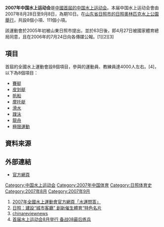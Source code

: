 **2007年中国水上运动会**是[中國首屆的](https://zh.wikipedia.org/wiki/中華人民共和國 "wikilink")[中国水上运动会](https://zh.wikipedia.org/wiki/中国水上运动会 "wikilink")。本届中国水上运动会會由2007年8月28日至9月8日，為期10日。在[山东省](https://zh.wikipedia.org/wiki/山东省 "wikilink")[日照市的](../Page/日照市.md "wikilink")[日照奧林匹克水上公園舉行](https://zh.wikipedia.org/wiki/日照奧林匹克水上公園 "wikilink")，共設8個小項、111個小項。

該運動會於2005年初被山東日照市提出，並於63日後，即4月27日被國家體育總局同意，且在2006年的7月24日向各傳媒公報。\[1\]\[2\]\[3\]

## 項目

首屆的全國水上運動會設8個項目，參與的運動員、教練員達4000人左右。\[4\]，以下為8個項目：

  - [賽艇](https://zh.wikipedia.org/wiki/賽艇 "wikilink")
  - [皮划艇](../Page/皮划艇.md "wikilink")
  - [帆船](../Page/帆船.md "wikilink")
  - [摩托艇](https://zh.wikipedia.org/wiki/摩托艇 "wikilink")
  - [滑水](../Page/滑水.md "wikilink")
  - [蹼泳](../Page/蹼泳.md "wikilink")
  - [龍舟](../Page/龍舟.md "wikilink")
  - [極限運動](../Page/極限運動.md "wikilink")

## 資料來源

<div class="references-small">

<references />

</div>

## 外部連結

  - [官方網頁](http://www.shuiyunhui.com/index.asp)

[Category:中国水上运动会](https://zh.wikipedia.org/wiki/Category:中国水上运动会 "wikilink")
[Category:2007年中国体育](https://zh.wikipedia.org/wiki/Category:2007年中国体育 "wikilink")
[Category:日照体育史](https://zh.wikipedia.org/wiki/Category:日照体育史 "wikilink")
[Category:2007年8月](https://zh.wikipedia.org/wiki/Category:2007年8月 "wikilink")
[Category:2007年9月](https://zh.wikipedia.org/wiki/Category:2007年9月 "wikilink")

1.  [2007年全國水上運動會官方網頁「水運問答」](http://www.shuiyunhui.com/zhishi.asp)
2.  [日照：建設“城市客廳”
    創新催生體育“特色名片](http://big5.yantai.gov.cn/b5/www.yantai.gov.cn/cn/news/index_show.jsp?id=110203)
3.  [chinareviewnews](http://www.chinareviewnews.com/crn-webapp/doc/docDetailCNML.jsp?coluid=50&kindid=1074&docid=100204560)
4.  [首届水上运动会8月举行
    备战08最后练兵](http://sports.tom.com/2007-02-02/06SJ/25761089.html)